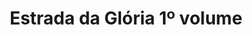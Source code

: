 ---
Numero: 182
title: Estrada da Glória 1º volume
Autor: Robert A Heinlein
Co-autor: 
Ano-de-Publicacao: 1972
Titulo-original: Glory Road
Tradutor: Eurico da Fonseca
Co-tradutor: 
Ano-de-edicao: 1963
alias: Robert-A-Heinlein
Autor2-alias: 
Tradutor1-alias: Eurico-da-Fonseca
Tradutor2-alias: 
Titulo-link: 182-Estrada-da-Gloria-1-volume
Capa: Lima de Freitas
pags: 212
Capa-link: Lima-de-Freitas
---